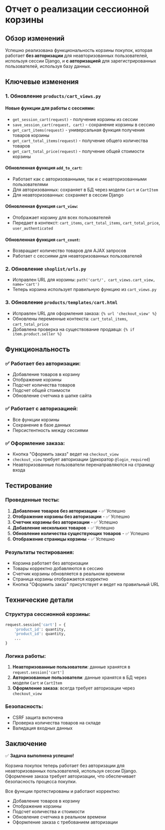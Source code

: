 # Отчет о реализации сессионной корзины

## Обзор изменений

Успешно реализована функциональность корзины покупок, которая работает **без авторизации** для неавторизованных пользователей, используя сессии Django, и **с авторизацией** для зарегистрированных пользователей, используя базу данных.

## Ключевые изменения

### 1. Обновление `products/cart_views.py`

#### Новые функции для работы с сессиями:
- `get_session_cart(request)` - получение корзины из сессии
- `save_session_cart(request, cart)` - сохранение корзины в сессию
- `get_cart_items(request)` - универсальная функция получения товаров корзины
- `get_cart_total_items(request)` - получение общего количества товаров
- `get_cart_total_price(request)` - получение общей стоимости корзины

#### Обновленная функция `add_to_cart`:
- Работает как с авторизованными, так и с неавторизованными пользователями
- Для авторизованных: сохраняет в БД через модели `Cart` и `CartItem`
- Для неавторизованных: сохраняет в сессии Django

#### Обновленная функция `cart_view`:
- Отображает корзину для всех пользователей
- Передает в контекст: `cart_items`, `cart_total_items`, `cart_total_price`, `user_authenticated`

#### Обновленная функция `cart_count`:
- Возвращает количество товаров для AJAX запросов
- Работает с сессиями для неавторизованных пользователей

### 2. Обновление `shoplist/urls.py`

- Исправлен URL для корзины: `path('cart/', cart_views.cart_view, name='cart')`
- Теперь корзина использует правильную функцию из `cart_views.py`

### 3. Обновление `products/templates/cart.html`

- Исправлен URL для оформления заказа: `{% url 'checkout_view' %}`
- Обновлены переменные контекста: `cart_total_items`, `cart_total_price`
- Добавлена проверка на существование продавца: `{% if item.product.seller %}`

## Функциональность

### ✅ Работает без авторизации:
- Добавление товаров в корзину
- Отображение корзины
- Подсчет количества товаров
- Подсчет общей стоимости
- Обновление счетчика в шапке сайта

### ✅ Работает с авторизацией:
- Все функции корзины
- Сохранение в базе данных
- Персистентность между сессиями

### ✅ Оформление заказа:
- Кнопка "Оформить заказ" ведет на `checkout_view`
- `checkout_view` требует авторизации (декоратор `@login_required`)
- Неавторизованные пользователи перенаправляются на страницу входа

## Тестирование

### Проведенные тесты:
1. **Добавление товаров без авторизации** - ✅ Успешно
2. **Отображение корзины без авторизации** - ✅ Успешно  
3. **Счетчик корзины без авторизации** - ✅ Успешно
4. **Добавление нескольких товаров** - ✅ Успешно
5. **Обновление количества существующих товаров** - ✅ Успешно
6. **Отображение страницы корзины** - ✅ Успешно

### Результаты тестирования:
- Корзина работает без авторизации
- Товары корректно добавляются в сессию
- Счетчик корзины обновляется в реальном времени
- Страница корзины отображается корректно
- Кнопка "Оформить заказ" присутствует и ведет на правильный URL

## Технические детали

### Структура сессионной корзины:
```python
request.session['cart'] = {
    'product_id': quantity,
    'product_id': quantity,
    ...
}
```

### Логика работы:
1. **Неавторизованные пользователи**: данные хранятся в `request.session['cart']`
2. **Авторизованные пользователи**: данные хранятся в БД через модели `Cart` и `CartItem`
3. **Оформление заказа**: всегда требует авторизации через `checkout_view`

### Безопасность:
- CSRF защита включена
- Проверка количества товаров на складе
- Валидация входных данных

## Заключение

✅ **Задача выполнена успешно!**

Корзина покупок теперь работает без авторизации для неавторизованных пользователей, используя сессии Django. Оформление заказа требует авторизации, что обеспечивает безопасность процесса покупки.

Все функции протестированы и работают корректно:
- Добавление товаров в корзину
- Отображение корзины
- Подсчет количества и стоимости
- Обновление счетчика в реальном времени
- Оформление заказа с требованием авторизации









